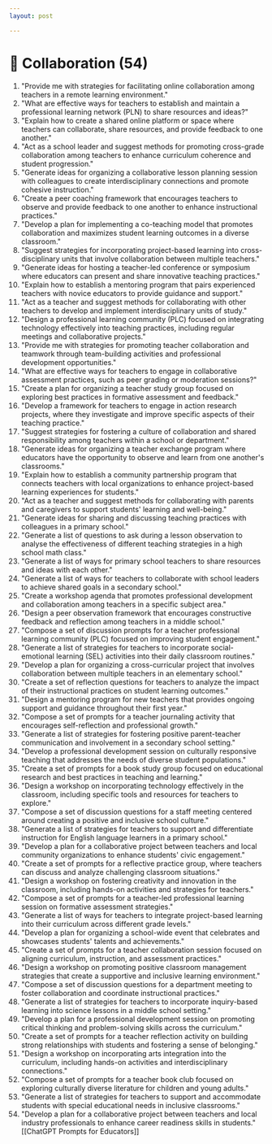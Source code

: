```yaml
---
layout: post

---
```

# 🤝 Collaboration (54)

1. "Provide me with strategies for facilitating online collaboration among teachers in a remote learning environment."
2. "What are effective ways for teachers to establish and maintain a professional learning network (PLN) to share resources and ideas?"
3. "Explain how to create a shared online platform or space where teachers can collaborate, share resources, and provide feedback to one another."
4. "Act as a school leader and suggest methods for promoting cross-grade collaboration among teachers to enhance curriculum coherence and student progression."
5. "Generate ideas for organizing a collaborative lesson planning session with colleagues to create interdisciplinary connections and promote cohesive instruction."
6. "Create a peer coaching framework that encourages teachers to observe and provide feedback to one another to enhance instructional practices."
7. "Develop a plan for implementing a co-teaching model that promotes collaboration and maximizes student learning outcomes in a diverse classroom."
8. "Suggest strategies for incorporating project-based learning into cross-disciplinary units that involve collaboration between multiple teachers."
9. "Generate ideas for hosting a teacher-led conference or symposium where educators can present and share innovative teaching practices."
10. "Explain how to establish a mentoring program that pairs experienced teachers with novice educators to provide guidance and support."
11. "Act as a teacher and suggest methods for collaborating with other teachers to develop and implement interdisciplinary units of study."
12. "Design a professional learning community (PLC) focused on integrating technology effectively into teaching practices, including regular meetings and collaborative projects."
13. "Provide me with strategies for promoting teacher collaboration and teamwork through team-building activities and professional development opportunities."
14. "What are effective ways for teachers to engage in collaborative assessment practices, such as peer grading or moderation sessions?"
15. "Create a plan for organizing a teacher study group focused on exploring best practices in formative assessment and feedback."
16. "Develop a framework for teachers to engage in action research projects, where they investigate and improve specific aspects of their teaching practice."
17. "Suggest strategies for fostering a culture of collaboration and shared responsibility among teachers within a school or department."
18. "Generate ideas for organizing a teacher exchange program where educators have the opportunity to observe and learn from one another's classrooms."
19. "Explain how to establish a community partnership program that connects teachers with local organizations to enhance project-based learning experiences for students."
20. "Act as a teacher and suggest methods for collaborating with parents and caregivers to support students' learning and well-being."
21. "Generate ideas for sharing and discussing teaching practices with colleagues in a primary school."
22. "Generate a list of questions to ask during a lesson observation to analyse the effectiveness of different teaching strategies in a high school math class."
23. "Generate a list of ways for primary school teachers to share resources and ideas with each other."
24. "Generate a list of ways for teachers to collaborate with school leaders to achieve shared goals in a secondary school."
25. "Create a workshop agenda that promotes professional development and collaboration among teachers in a specific subject area."
26. "Design a peer observation framework that encourages constructive feedback and reflection among teachers in a middle school."
27. "Compose a set of discussion prompts for a teacher professional learning community (PLC) focused on improving student engagement."
28. "Generate a list of strategies for teachers to incorporate social-emotional learning (SEL) activities into their daily classroom routines."
29. "Develop a plan for organizing a cross-curricular project that involves collaboration between multiple teachers in an elementary school."
30. "Create a set of reflection questions for teachers to analyze the impact of their instructional practices on student learning outcomes."
31. "Design a mentoring program for new teachers that provides ongoing support and guidance throughout their first year."
32. "Compose a set of prompts for a teacher journaling activity that encourages self-reflection and professional growth."
33. "Generate a list of strategies for fostering positive parent-teacher communication and involvement in a secondary school setting."
34. "Develop a professional development session on culturally responsive teaching that addresses the needs of diverse student populations."
35. "Create a set of prompts for a book study group focused on educational research and best practices in teaching and learning."
36. "Design a workshop on incorporating technology effectively in the classroom, including specific tools and resources for teachers to explore."
37. "Compose a set of discussion questions for a staff meeting centered around creating a positive and inclusive school culture."
38. "Generate a list of strategies for teachers to support and differentiate instruction for English language learners in a primary school."
39. "Develop a plan for a collaborative project between teachers and local community organizations to enhance students' civic engagement."
40. "Create a set of prompts for a reflective practice group, where teachers can discuss and analyze challenging classroom situations."
41. "Design a workshop on fostering creativity and innovation in the classroom, including hands-on activities and strategies for teachers."
42. "Compose a set of prompts for a teacher-led professional learning session on formative assessment strategies."
43. "Generate a list of ways for teachers to integrate project-based learning into their curriculum across different grade levels."
44. "Develop a plan for organizing a school-wide event that celebrates and showcases students' talents and achievements."
45. "Create a set of prompts for a teacher collaboration session focused on aligning curriculum, instruction, and assessment practices."
46. "Design a workshop on promoting positive classroom management strategies that create a supportive and inclusive learning environment."
47. "Compose a set of discussion questions for a department meeting to foster collaboration and coordinate instructional practices."
48. "Generate a list of strategies for teachers to incorporate inquiry-based learning into science lessons in a middle school setting."
49. "Develop a plan for a professional development session on promoting critical thinking and problem-solving skills across the curriculum."
50. "Create a set of prompts for a teacher reflection activity on building strong relationships with students and fostering a sense of belonging."
51. "Design a workshop on incorporating arts integration into the curriculum, including hands-on activities and interdisciplinary connections."
52. "Compose a set of prompts for a teacher book club focused on exploring culturally diverse literature for children and young adults."
53. "Generate a list of strategies for teachers to support and accommodate students with special educational needs in inclusive classrooms."
54. "Develop a plan for a collaborative project between teachers and local industry professionals to enhance career readiness skills in students."
[[ChatGPT Prompts for Educators]]